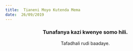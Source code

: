 ```yaml
---
title:  Tianeni Moyo Kutenda Mema
date:  26/09/2019
---
```


### <center>Tunafanya kazi kwenye somo hili.</center>
<center>Tafadhali   rudi baadaye.</center>